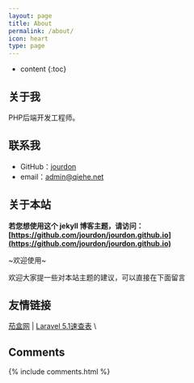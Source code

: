 ```yaml
---
layout: page
title: About
permalink: /about/
icon: heart
type: page
---
```


* content
{:toc}

## 关于我


PHP后端开发工程师。


## 联系我

* GitHub：[jourdon](https://github.com/jourdon)
* email：admin@qiehe.net


## 关于本站

**若您想使用这个 jekyll 博客主题，请访问：[https://github.com/jourdon/jourdon.github.io](https://github.com/jourdon/jourdon.github.io)**

~欢迎使用~

欢迎大家提一些对本站主题的建议，可以直接在下面留言


## 友情链接

[茄盒网](http://www.qiehe.net) \| [Laravel 5.1速查表](http://www.qiehe.net/search/index.html) \

## Comments

{% include comments.html %}
